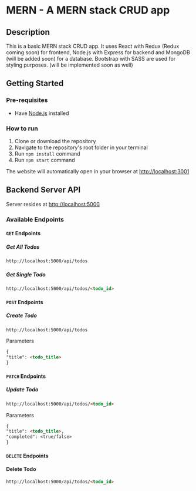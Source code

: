 # MERN - A MERN stack CRUD app

## Description

This is a basic MERN stack CRUD app.
It uses React with Redux (Redux coming soon) for frontend, Node.js with Express for backend and MongoDB (will be added soon) for a database.
Bootstrap with SASS are used for styling purposes. (will be implemented soon as well)

## Getting Started

### Pre-requisites

- Have [Node.js](https://nodejs.org/en/) installed

### How to run

1. Clone or download the repository
2. Navigate to the repository's root folder in your terminal
3. Run `npm install` command
4. Run `npm start` command

The website will automatically open in your browser at [http://localhost:3001](http://localhost:3001)

## Backend Server API

Server resides at [http://localhost:5000](http://localhost:5000)

### Available Endpoints

#### `GET` Endpoints

##### Get All Todos

```markdown
http://localhost:5000/api/todos
```

##### Get Single Todo

```markdown
http://localhost:5000/api/todos/<todo_id>
```

#### `POST` Endpoints

##### Create Todo

```markdown
http://localhost:5000/api/todos
```

Parameters

```markdown
{
"title": <todo_title>
}
```

#### `PATCH` Endpoints

##### Update Todo

```markdown
http://localhost:5000/api/todos/<todo_id>
```

Parameters

```markdown
{
"title": <todo_title>,
"completed": <true/false>
}
```

#### `DELETE` Endpoints

#### Delete Todo

```markdown
http://localhost:5000/api/todos/<todo_id>
```
